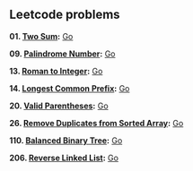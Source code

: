 ## Leetcode problems
**01. [Two Sum](https://leetcode.com/problems/two-sum/):** [Go](twoSum/twoSum.go)
  
**09. [Palindrome Number](https://leetcode.com/problems/palindrome-number/):** [Go](palindrome/palindrome.go)

**13. [Roman to Integer](https://leetcode.com/problems/roman-to-integer/):** [Go](romanToInt/romanToInt.go)

**14. [Longest Common Prefix](https://leetcode.com/problems/longest-common-prefix/):** [Go](14/prefix.go)

**20. [Valid Parentheses](https://leetcode.com/problems/valid-parentheses/):** [Go](20/validParentheses.go)

**26. [Remove Duplicates from Sorted Array](https://leetcode.com/problems/remove-duplicates-from-sorted-array/):** [Go](26/removeDuplicates.go)

**110. [Balanced Binary Tree](https://leetcode.com/problems/balanced-binary-tree/):** [Go](110/isBalanced.go)

**206. [Reverse Linked List](https://leetcode.com/problems/reverse-linked-list/):** [Go](reverseList/reverseList.go)